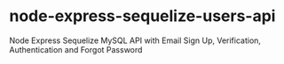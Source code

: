 # node-express-sequelize-users-api

Node Express Sequelize MySQL API with Email Sign Up, Verification, Authentication and Forgot Password
